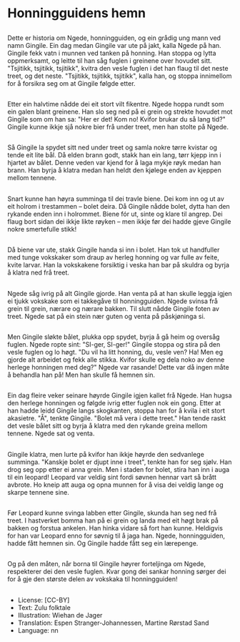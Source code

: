 # Honningguidens hemn

##
Dette er historia om Ngede, honningguiden, og ein grådig ung mann ved namn Gingile. Ein dag medan Gingile var ute på jakt, kalla Ngede på han. Gingile fekk vatn i munnen ved tanken på honning. Han stoppa og lytta oppmerksamt, og leitte til han såg fuglen i greinene over hovudet sitt. "Tsjitikk, tsjitikk, tsjitikk", kvitra den vesle fuglen i det han flaug til det neste treet, og det neste. "Tsjitikk, tsjitikk, tsjitikk", kalla han, og stoppa innimellom for å forsikra seg om at Gingile følgde etter.

##
Etter ein halvtime nådde dei eit stort vilt fikentre. Ngede hoppa rundt som ein galen blant greinene. Han slo seg ned på ei grein og strekte hovudet mot Gingile som om han sa: "Her er det! Kom no! Kvifor brukar du så lang tid?" Gingile kunne ikkje sjå nokre bier frå under treet, men han stolte på Ngede.

##
Så Gingile la spydet sitt ned under treet og samla nokre tørre kvistar og tende eit lite bål. Då elden brann godt, stakk han ein lang, tørr kjepp inn i hjartet av bålet. Denne veden var kjend for å laga mykje røyk medan han brann. Han byrja å klatra medan han heldt den kjølege enden av kjeppen mellom tennene.

##
Snart kunne han høyra summinga til dei travle biene. Dei kom inn og ut av eit holrom i trestammen – bolet deira. Då Gingile nådde bolet, dytta han den rykande enden inn i holrommet. Biene fór ut, sinte og klare til angrep. Dei flaug bort sidan dei ikkje likte røyken – men ikkje før dei hadde gjeve Gingile nokre smertefulle stikk!

##
Då biene var ute, stakk Gingile handa si inn i bolet. Han tok ut handfuller med tunge vokskaker som draup av herleg honning og var fulle av feite, kvite larvar. Han la vokskakene forsiktig i veska han bar på skuldra og byrja å klatra ned frå treet.

##
Ngede såg ivrig på alt Gingile gjorde. Han venta på at han skulle leggja igjen ei tjukk vokskake som ei takkegåve til honningguiden. Ngede svinsa frå grein til grein, nærare og nærare bakken. Til slutt nådde Gingile foten av treet. Ngede sat på ein stein nær guten og venta på påskjøninga si.

##
Men Gingile sløkte bålet, plukka opp spydet, byrja å gå heim og oversåg fuglen. Ngede ropte sint: "SI-ger, SI-ger!" Gingile stoppa og stira på den vesle fuglen og lo høgt. "Du vil ha litt honning, du, vesle ven? Ha! Men eg gjorde alt arbeidet og fekk alle stikka. Kvifor skulle eg dela noko av denne herlege honningen med deg?" Ngede var rasande! Dette var då ingen måte å behandla han på! Men han skulle få hemnen sin.

##
Ein dag fleire veker seinare høyrde Gingile igjen kallet frå Ngede. Han hugsa den herlege honningen og følgde ivrig etter fuglen nok ein gong. Etter at han hadde leidd Gingile langs skogkanten, stoppa han for å kvila i eit stort akasietre. "Å", tenkte Gingile. "Bolet må vera i dette treet." Han tende raskt det vesle bålet sitt og byrja å klatra med den rykande greina mellom tennene. Ngede sat og venta.

##
Gingile klatra, men lurte på kvifor han ikkje høyrde den sedvanlege summinga. "Kanskje bolet er djupt inne i treet", tenkte han for seg sjølv. Han drog seg opp etter ei anna grein. Men i staden for bolet, stira han inn i auga til ein leopard! Leopard var veldig sint fordi søvnen hennar vart så brått avbrote. Ho kneip att auga og opna munnen for å visa dei veldig lange og skarpe tennene sine.

##
Før Leopard kunne svinga labben etter Gingile, skunda han seg ned frå treet. I hastverket bomma han på ei grein og landa med eit høgt brak på bakken og forstua ankelen. Han hinka vidare så fort han kunne. Heldigvis for han var Leopard enno for søvnig til å jaga han. Ngede, honningguiden, hadde fått hemnen sin. Og Gingile hadde fått seg ein lærepenge.

##
Og på den måten, når borna til Gingile høyrer forteljinga om Ngede, respekterer dei den vesle fuglen. Kvar gong dei sankar honning sørger dei for å gje den største delen av vokskaka til honningguiden!

##
* License: [CC-BY]
* Text: Zulu folktale
* Illustration: Wiehan de Jager
* Translation: Espen Stranger-Johannessen, Martine Rørstad Sand
* Language: nn
